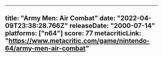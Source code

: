 
---
title: "Army Men: Air Combat"
date: "2022-04-09T23:38:28.766Z"
releaseDate: "2000-07-14"
platforms: ["n64"]
score: 77
metacriticLink: "https://www.metacritic.com/game/nintendo-64/army-men-air-combat"
---

